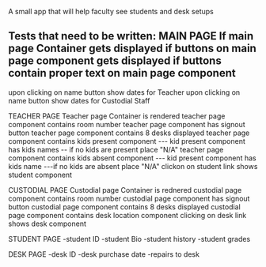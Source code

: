 A small app that will help faculty see students and desk setups

Tests that need to be written:
MAIN PAGE
If main page Container gets displayed
if buttons on main page component gets displayed
if buttons contain proper text on main page component 
-----
upon clicking on name button show dates for Teacher
upon clicking on name button show dates for Custodial Staff

TEACHER PAGE
Teacher page Container is rendered
teacher page component contains room number
teacher page component has signout button
teacher page component contains 8 desks displayed
teacher page component contains kids present component
--- kid present component has kids names 
-- if no kids are present place "N/A"
teacher page component contains kids absent component
--- kid present component has kids name
---if no kids are absent place "N/A"
clickon on student link shows student component

CUSTODIAL PAGE
Custodial page Container is rednered
custodial page component contains room number
custodial page component has signout button
custodial page component contains 8 desks displayed
custodial page component contains desk location component
clicking on desk link shows desk component

STUDENT PAGE
-student ID
-student Bio
-student history 
-student grades

DESK PAGE
-desk ID
-desk purchase date
-repairs to desk